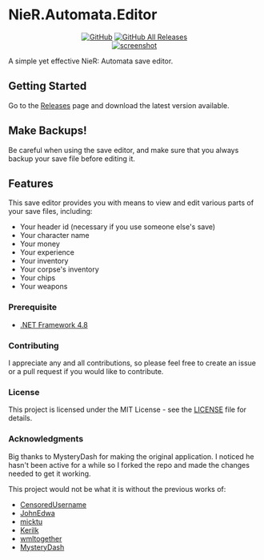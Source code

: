 ﻿# NieR.Automata.Editor
<p align="center">
	<a href="LICENSE"><img alt="GitHub" src="https://img.shields.io/github/license/LazyPlatypus9/NieR.Automata.Editor"></a>
	<a href="https://github.com/LazyPlatypus9/NieR.Automata.Editor/releases"><img alt="GitHub All Releases" src="https://img.shields.io/github/downloads/LazyPlatypus9/NieR.Automata.Editor/total"></a>
	<br />
	<a href="https://github.com/LazyPlatypus9/NieR.Automata.Editor/releases"><img alt="screenshot" src="https://user-images.githubusercontent.com/4283036/79066303-d2927e80-7cf1-11ea-9e98-a85e4cec537e.png"></a>
</p>

A simple yet effective NieR: Automata save editor.

## Getting Started

Go to the [Releases](https://github.com/LazyPlatypus9/NieR.Automata.Editor/releases) page and download the latest version available.

## Make Backups!

Be careful when using the save editor, and make sure that you always backup your save file before editing it.

## Features

This save editor provides you with means to view and edit various parts of your save files, including:
- Your header id (necessary if you use someone else's save)
- Your character name
- Your money
- Your experience
- Your inventory
- Your corpse's inventory
- Your chips
- Your weapons

### Prerequisite

- [.NET Framework 4.8](https://dotnet.microsoft.com/download/dotnet-framework/net48)

### Contributing

I appreciate any and all contributions, so please feel free to create an issue or a pull request if you would like to contribute.

### License

This project is licensed under the MIT License - see the [LICENSE](LICENSE) file for details.

### Acknowledgments

Big thanks to MysteryDash for making the original application. I noticed he hasn't been active for a while so I forked the repo and made the changes needed to get it working.

This project would not be what it is without the previous works of:
- [CensoredUsername](https://github.com/CensoredUsername)
- [JohnEdwa](https://github.com/JohnEdwa)
- [micktu](https://github.com/micktu)
- [Kerilk](https://github.com/Kerilk)
- [wmltogether](https://github.com/wmltogether)
- [MysteryDash](https://github.com/MysteryDash)
